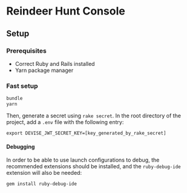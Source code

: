 # Reindeer Hunt Console

## Setup

### Prerequisites

-   Correct Ruby and Rails installed
-   Yarn package manager

### Fast setup

```bash
bundle
yarn
```

Then, generate a secret using `rake secret`.
In the root directory of the project, add a `.env` file with the following entry:

```env
export DEVISE_JWT_SECRET_KEY=[key_generated_by_rake_secret]
```

#### Debugging

In order to be able to use launch configurations to debug, the recommended extensions should be installed, and the `ruby-debug-ide` extension will also be needed:

```bash
gem install ruby-debug-ide
```
